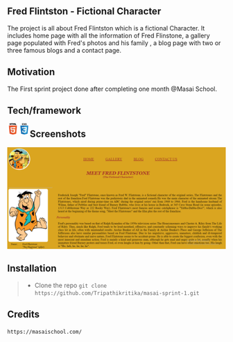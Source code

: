 ## Fred Flintston - Fictional Character

The project is all about Fred Flintston which is a fictional Character. It includes home page with all the information of Fred Flinstone, a gallery page populated with Fred's photos and his family , a blog page with two or three famous blogs and a contact page.

## Motivation

The First sprint project done after completing one month @Masai School.

## Tech/framework

[<img align="left" alt="HTML5" width="26px" src="https://raw.githubusercontent.com/github/explore/80688e429a7d4ef2fca1e82350fe8e3517d3494d/topics/html/html.png" />][webdevplaylist]
[<img align="left" alt="CSS3" width="26px" src="https://raw.githubusercontent.com/github/explore/80688e429a7d4ef2fca1e82350fe8e3517d3494d/topics/css/css.png" />][cssplaylist]

## Screenshots

<img src="ScreenShot.png" alt="Landing Page" />

## Installation

> - Clone the repo
>   `git clone https://github.com/Tripathikritika/masai-sprint-1.git`

## Credits

`https://masaischool.com/`

[cssplaylist]: #
[webdevplaylist]: #
